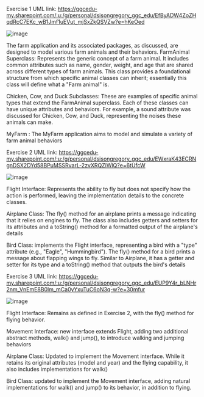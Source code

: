 Exercise 1 UML link: https://ggcedu-my.sharepoint.com/:u:/g/personal/dsisongregory_ggc_edu/EfByADW4ZoZHqdRcC7EKc_wB1Jmf1uEVut_mjSxZkQSVZw?e=hKeOed

![image](https://github.com/DakotaSisGreg/Chapter3HW/assets/156225388/5eb364d1-a711-4cc3-87c7-96d6d19324e8)

The farm application and its associated packages, as discussed, are designed to model various farm animals and their behaviors. 
FarmAnimal Superclass: Represents the generic concept of a farm animal. It includes common attributes such as name, gender, weight, and age that are shared across different types of farm animals. This class provides a foundational structure from which specific animal classes can inherit; essentially this class will define what a "Farm animal" is.

Chicken, Cow, and Duck Subclasses: These are examples of specific animal types that extend the FarmAnimal superclass. Each of these classes can have unique attributes and behaviors. For example, a sound attribute was discussed for Chicken, Cow, and Duck, representing the noises these animals can make.

MyFarm : The MyFarm application aims to model and simulate a variety of farm animal behaviors


Exercise 2 UML link: https://ggcedu-my.sharepoint.com/:u:/g/personal/dsisongregory_ggc_edu/EWxraK43ECRNgnDSX2DYd58BPuMSSRvarL-2zvXRQZiWlQ?e=6tUfcW

![image](https://github.com/DakotaSisGreg/Chapter3HW/assets/156225388/1d1cf66c-8fa5-4bb8-b420-6e3bbfb77e89)

Flight Interface: Represents the ability to fly but does not specify how the action is performed, leaving the implementation details to the concrete classes.

Airplane Class: The fly() method for an airplane prints a message indicating that it relies on engines to fly. The class also includes getters and setters for its attributes and a toString() method for a formatted output of the airplane's details

Bird Class: implements the Flight interface, representing a bird with a "type" attribute (e.g., "Eagle", "Hummingbird"). The fly() method for a bird prints a message about flapping wings to fly. Similar to Airplane, it has a getter and setter for its type and a toString() method that outputs the bird's details


Exercise 3 UML link: https://ggcedu-my.sharepoint.com/:u:/g/personal/dsisongregory_ggc_edu/EUP9Y4r_bLNHr2nm_VnEmE8B0lm_mCa0yYxuTuC6oN3q-w?e=30mfur

![image](https://github.com/DakotaSisGreg/Chapter3HW/assets/156225388/77df4b11-0418-4aa5-87bf-512f268c7b15)

Flight Interface: Remains as defined in Exercise 2, with the fly() method for flying behavior.

Movement Interface: new interface extends Flight, adding two additional abstract methods, walk() and jump(), to introduce walking and jumping behaviors

Airplane Class: Updated to implement the Movement interface. While it retains its original attributes (model and year) and the flying capability, it also includes implementations for walk()

Bird Class: updated to implement the Movement interface, adding natural implementations for walk() and jump() to its behavior, in addition to flying.
